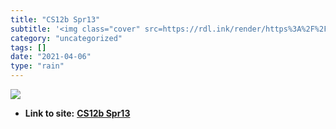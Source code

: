 ```yaml
---
title: "CS12b Spr13"
subtitle: '<img class="cover" src=https://rdl.ink/render/https%3A%2F%2Fsites.google.com%2Fa%2Fbrandeis.edu%2Fcs...'
category: "uncategorized"
tags: []
date: "2021-04-06"
type: "rain"
---
```

<img class="cover" src=https://rdl.ink/render/https%3A%2F%2Fsites.google.com%2Fa%2Fbrandeis.edu%2Fcs12b-spr13%2Fhome>


* **Link to site:** **[CS12b Spr13](https://sites.google.com/a/brandeis.edu/cs12b-spr13/home)**